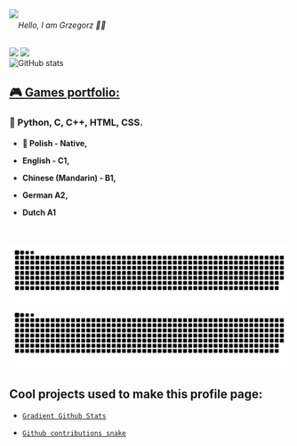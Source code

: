 <!-- center text? insert photos here with links on them !-->                                                
<img src="https://media1.giphy.com/media/OfgFXNVi8gnEXvbske/giphy.gif" height="50" align="left"/>

###### Hello, I am Grzegorz 👋🏻 

<picture>
<source 
  srcset="https://github-readme-stats.vercel.app/api/top-langs/?username=Jirafey&layout=compact&bg_color=20,f4e892,f1ce7d,f5e58d,f0cd7b,f0cd7b&title_color=4B311A&text_color=000&count_private=true&hide_border=true"count_private=true&theme=deafult"
  media="(prefers-color-scheme: dark)"
/>
<source
  srcset="https://github-readme-stats.vercel.app/api/top-langs/?username=Jirafey&layout=compact&bg_color=20,f4e892,f1ce7d,f5e58d,f0cd7b,f0cd7b&title_color=4B311A&text_color=000&count_private=true&hide_border=true"count_private=true&theme=deafult"
  media="(prefers-color-scheme: light), (prefers-color-scheme: no-preference)"
/>
<img src="https://github-readme-stats.vercel.app/api?username=anuraghazra&show_icons=true" />
</picture>
<img src="https://github-readme-stats.vercel.app/api/top-langs/?username=Jirafey&layout=compact&bg_color=20,f4e892,f1ce7d,f5e58d,f0cd7b,f0cd7b&title_color=4B311A&text_color=000&count_private=true&hide_border=true"count_private=true&theme=deafult" style="width: 50%; max-width: 50%; min-width: 50%;"></a>
<img alt="GitHub stats" src="https://github-readme-stats.vercel.app/api?username=Jirafey&bg_color=80,f0cd7b,f1ce7d,f5e58d,f4e892,81613a,f2cf7b&title_color=4B311A&text_color=000&count_private=true&hide_border=true"  style="width: 50%; max-width: 50%; min-width: 50%;"></a>


<h2><a href ="https://jirafey.itch.io">🎮 Games portfolio: </a></h2>
                           <h3> 💛 Python, C, C++, HTML, CSS.
</h3>    <h4>             
  
- 💬 Polish - Native,
  <!--flags-->
  
- English - C1,
  
- Chinese (Mandarin) - B1,
  
- German A2, 
  
- Dutch A1
</h4><br>

![github contribution grid snake animation](https://raw.githubusercontent.com/Jirafey/Jirafey/output/github-contribution-grid-snake-dark.svg#gh-dark-mode-only)![github contribution grid snake animation](https://raw.githubusercontent.com/Jirafey/Jirafey/output/github-contribution-grid-snake.svg#gh-light-mode-only)


<h2> Cool projects used to make this profile page:</h2> 

   
- [`Gradient Github Stats`](https://github.com/anuraghazra/github-readme-stats)

- [`Github contributions snake`](https://github.com/Platane/snk)

                                                                      
<!-- <a href="https://github.com/Jirafey/grzegorzkmita.com">
  <img align="center" src="https://github-readme-stats.vercel.app/api/pin/?username=Jirafey&repo=grzegorzkmita.com" />
</a>
<a href="https://github.com/Jirafey/Pong">
  <img align="center" src="https://github-readme-stats.vercel.app/api/pin/?username=Jirafey&repo=Pong" />
</a>!-->
